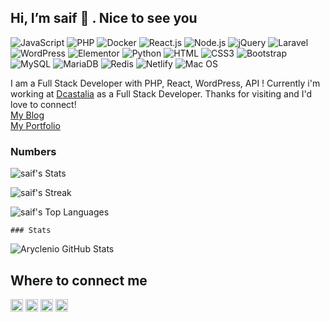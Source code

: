 ## Hi, I’m saif 👋 . Nice to see you

![JavaScript](https://img.shields.io/badge/JavaScript-F7DF1E?style=flat-square&logo=javascript&logoColor=black)
![PHP](https://img.shields.io/badge/PHP-777BB4?style=flat-square&logo=php&logoColor=white)
![Docker](https://img.shields.io/badge/Docker-0CC1F3?style=flat-square&logo=docker&logoColor=white)
![React.js](https://img.shields.io/badge/React.js-0081CB?style=flat-square&logo=react&logoColor=61DAFB)
![Node.js](https://img.shields.io/badge/Node.js-43853D?style=flat-square&logo=node.js&logoColor=white)
![jQuery](https://img.shields.io/badge/jQuery-0769AD?style=flat-square&logo=jquery&logoColor=white)
![Laravel](https://img.shields.io/badge/Laravel-FF2D20?style=flat-square&logo=laravel&logoColor=white)
![WordPress](https://img.shields.io/badge/Wordpress-21759B?style=flat-square&logo=wordpress&logoColor=white)
![Elementor](https://img.shields.io/badge/Elementor-9146FF?style=flat-square&logo=elementor&logoColor=white)
![Python](https://img.shields.io/badge/Python-3776AB?style=flat-square&logo=python&logoColor=white)
![HTML](https://img.shields.io/badge/HTML5-E34F26?style=flat-square&logo=html5&logoColor=white)
![CSS3](https://img.shields.io/badge/CSS3-1572B6?style=flat-square&logo=css3&logoColor=white)
![Bootstrap](https://img.shields.io/badge/Bootstrap-563D7C?style=flat-square&logo=bootstrap&logoColor=white)
![MySQL](https://img.shields.io/badge/MySQL-005C84?style=flat-square&logo=mysql&logoColor=white)
![MariaDB](https://img.shields.io/badge/MariaDB-003545?style=flat-square&logo=mariadb&logoColor=white)
![Redis](https://img.shields.io/badge/redis-%23DD0031.svg?&style=flat-square&logo=redis&logoColor=white)
![Netlify](https://img.shields.io/badge/Netlify-00C7B7?style=flat-square&logo=netlify&logoColor=white)
![Mac OS](https://img.shields.io/badge/macOS-000000?style=flat-square&logo=apple&logoColor=white)

I am a Full Stack Developer with PHP, React, WordPress, API ! Currently i'm working at [Dcastalia](https://dcastalia.com/) as a Full Stack Developer. Thanks for visiting and I'd love to connect!<br>
<a href="https://sopu.live/" target="_blank">My Blog</a><br>
<a href="https://link.sopu.live/" target="_blank">My Portfolio<a>

  
  ### Numbers
![saif's Stats](https://github-readme-stats.vercel.app/api?username=sopu175&theme=darcula&show_icons=true&hide_border=true&count_private=true)

![saif's Streak](https://github-readme-streak-stats.herokuapp.com/?user=sopu175&theme=darcula&hide_border=true)

![saif's Top Languages](https://github-readme-stats.vercel.app/api/top-langs/?username=sopu175&theme=darcula&show_icons=true&hide_border=true&layout=compact)
  
  
    ### Stats
 ![Aryclenio GitHub Stats](https://github-readme-stats.vercel.app/api?username=sopu175&theme=darcula&show_icons=true&hide_border=true&layout=compact) 
  

  ## Where to connect me
<a href="http://facebook.com/saif2456" target=_blank><img height="20" src="https://img.shields.io/badge/Facebook-1877F2?style=for-the-badge&logo=facebook&logoColor=white"></a>
<a href="https://www.instagram.com/s_o_p_u/" target=_blank><img height="20" src="https://img.shields.io/badge/Instagram-E4405F?style=for-the-badge&logo=instagram&logoColor=white"></a>
<a href="https://www.linkedin.com/in/saif2456/" target=_blank><img height="20" src="https://img.shields.io/badge/LinkedIn-0077B5?style=for-the-badge&logo=linkedin&logoColor=white"></a>
<a href="https://codepen.io/saif175" target=_blank><img height="20" src="https://img.shields.io/badge/Codepen-000000?style=for-the-badge&logo=codepen&logoColor=white"></a>




